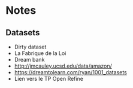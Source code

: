 # Notes

## Datasets

* Dirty dataset
* La Fabrique de la Loi
* Dream bank
* http://jmcauley.ucsd.edu/data/amazon/
* https://dreamtolearn.com/ryan/1001_datasets
* Lien vers le TP Open Refine
